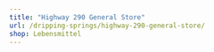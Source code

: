 ```yaml
---
title: "Highway 290 General Store"
url: /dripping-springs/highway-290-general-store/
shop: Lebensmittel
---
```

